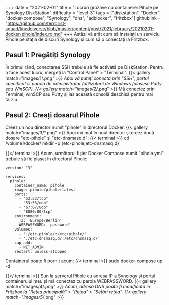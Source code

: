 +++
date = "2021-02-01"
title = "Lucruri grozave cu containere: Pihole pe Synology DiskStation"
difficulty = "level-3"
tags = ["diskstation", "Docker", "docker-compose", "Synology", "dns", "adblocker", "fritzbox"]
githublink = "https://github.com/terrorist-squad/knedelverse/blob/master/content/post/2021/february/20210201-docker-pihole/index.ro.md"
+++
Astăzi vă arăt cum să instalați un serviciu Pihole pe stația de discuri Synology și cum să o conectați la Fritzbox.
## Pasul 1: Pregătiți Synology
În primul rând, conectarea SSH trebuie să fie activată pe DiskStation. Pentru a face acest lucru, mergeți la "Control Panel" > "Terminal".
{{< gallery match="images/1/*.png" >}}
Apoi vă puteți conecta prin "SSH", portul specificat și parola de administrator (utilizatorii de Windows folosesc Putty sau WinSCP).
{{< gallery match="images/2/*.png" >}}
Mă conectez prin Terminal, winSCP sau Putty și las această consolă deschisă pentru mai târziu.
## Pasul 2: Creați dosarul Pihole
Creez un nou director numit "pihole" în directorul Docker.
{{< gallery match="images/3/*.png" >}}
Apoi mă mut în noul director și creez două dosare "etc-pihole" și "etc-dnsmasq.d":
{{< terminal >}}
cd /volume1/docker/
mkdir -p {etc-pihole,etc-dnsmasq.d}

{{</ terminal >}}
Acum, următorul fișier Docker Compose numit "pihole.yml" trebuie să fie plasat în directorul Pihole:
```
version: "3"

services:
  pihole:
    container_name: pihole
    image: pihole/pihole:latest
    ports:
      - "53:53/tcp"
      - "53:53/udp"
      - "67:67/udp"
      - "8080:80/tcp"
    environment:
      TZ: 'Europe/Berlin'
      WEBPASSWORD: 'password'
    volumes:
      - './etc-pihole/:/etc/pihole/'
      - './etc-dnsmasq.d/:/etc/dnsmasq.d/'
    cap_add:
      - NET_ADMIN
    restart: unless-stopped

```
Containerul poate fi pornit acum:
{{< terminal >}}
sudo docker-compose up -d

{{</ terminal >}}
Sun la serverul Pihole cu adresa IP a Synology și portul containerului meu și mă conectez cu parola WEBPASSWORD.
{{< gallery match="images/4/*.png" >}}
Acum, adresa DNS poate fi modificată în Fritzbox la "Rețea principală" > "Rețea" > "Setări rețea".
{{< gallery match="images/5/*.png" >}}
